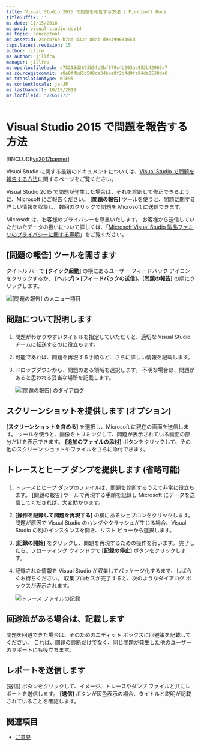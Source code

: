 ```yaml
---
title: Visual Studio 2015 で問題を報告する方法 | Microsoft Docs
titleSuffix: ''
ms.date: 11/15/2016
ms.prod: visual-studio-dev14
ms.topic: conceptual
ms.assetid: 24ecb76e-b7ad-432d-88ab-d9849963465d
caps.latest.revision: 15
author: jillre
ms.author: jillfra
manager: jillfra
ms.openlocfilehash: e75215d2693b5fe2bf879c4b293ae853b42905e7
ms.sourcegitcommit: a8e8f4bd5d508da34bbe9f2d4d9fa94da0539de0
ms.translationtype: MTE95
ms.contentlocale: ja-JP
ms.lasthandoff: 10/19/2019
ms.locfileid: "72651777"
---
```

# <a name="how-to-report-a-problem-with-visual-studio-2015"></a>Visual Studio 2015 で問題を報告する方法
[!INCLUDE[vs2017banner](../includes/vs2017banner.md)]

Visual Studio に関する最新のドキュメントについては、[Visual Studio で問題を報告する方法](/visualstudio/ide/how-to-report-a-problem-with-visual-studio)に関するページをご覧ください。

Visual Studio 2015 で問題が発生した場合は、それを診断して修正できるように、Microsoft にご報告ください。  **[問題の報告]** ツールを使うと、問題に関する詳しい情報を収集し、数回のクリックで問題を Microsoft に送信できます。

Microsoft は、お客様のプライバシーを尊重いたします。 お客様から送信していただいたデータの扱いについて詳しくは、「[Microsoft Visual Studio 製品ファミリのプライバシーに関する声明](https://www.visualstudio.com/dn948229)」をご覧ください。

## <a name="open-the-report-a-problem-tool"></a>[問題の報告] ツールを開きます

タイトル バーで **[クイック起動]** の横にあるユーザー フィードバック アイコンをクリックするか、 **[ヘルプ] > [フィードバックの送信]、[問題の報告]** の順にクリックします。

![[問題の報告] のメニュー項目](../ide/media/report-a-problem-menu-item.png "[問題の報告] のメニュー項目")

## <a name="describe-the-problem"></a>問題について説明します

### <a name="describe_the_problem"></a>

1. 問題がわかりやすいタイトルを指定していただくと、適切な Visual Studio チームに転送するのに役立ちます。

2. 可能であれば、問題を再現する手順など、さらに詳しい情報を記載します。

3. ドロップダウンから、問題のある領域を選択します。 不明な場合は、問題があると思われる妥当な場所を記載します。

   ![[問題の報告] のダイアログ](../ide/media/report-a-problem-dialog.png "[問題の報告] のダイアログ")

## <a name="provide-a-screenshot-optional"></a>スクリーンショットを提供します (オプション)

**[スクリーンショットを含める]** を選択し、Microsoft に現在の画面を送信します。 ツールを使うと、画像をトリミングして、問題が表示されている画面の部分だけを表示できます。 **[追加のファイルの添付]** ボタンをクリックして、その他のスクリーン ショットやファイルをさらに添付できます。

## <a name="provide-a-trace-and-heap-dump-optional"></a>トレースとヒープ ダンプを提供します (省略可能)

### <a name="provide_a_trace_and_heap_dump"></a>

1. トレースとヒープ ダンプのファイルは、問題を診断するうえで非常に役立ちます。   [問題の報告] ツールで再現する手順を記録し Microsoft にデータを送信してくだされば、大変助かります。

2. **[操作を記録して問題を再現する]** の横にあるシェブロンをクリックします。 問題が原因で Visual Studio のハングやクラッシュが生じる場合、Visual Studio の別のインスタンスを開き、リスト ビューから選択します。

3. **[記録の開始]** をクリックし、問題を再現するための操作を行います。 完了したら、フローティング ウィンドウで **[記録の停止]** ボタンをクリックします。

4. 記録された情報を Visual Studio が収集してパッケージ化するまで、しばらくお待ちください。 収集プロセスが完了すると、次のようなダイアログ ボックスが表示されます。

     ![トレース ファイルの記録](../ide/media/record-a-trace-file.png "トレース ファイルの記録")

## <a name="describe-the-workaround-if-there-is-one"></a>回避策がある場合は、記載します

問題を回避できた場合は、そのためのエディット ボックスに回避策を記載してください。 これは、問題の診断だけでなく、同じ問題が発生した他のユーザーのサポートにも役立ちます。

## <a name="submit-the-report"></a>レポートを送信します

[送信] ボタンをクリックして、イメージ、トレースやダンプ ファイルと共にレポートを送信します。 **[送信]** ボタンが灰色表示の場合、タイトルと説明が記載されていることを確認します。

## <a name="see-also"></a>関連項目

- [ご意見](../ide/talk-to-us.md)
